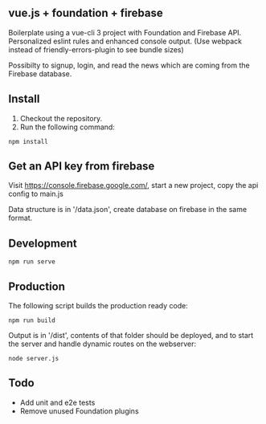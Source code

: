 ## vue.js + foundation + firebase

Boilerplate using a vue-cli 3 project with Foundation and Firebase API.
Personalized eslint rules and enhanced console output. (Use webpack instead of friendly-errors-plugin to see bundle sizes)

Possibilty to signup, login, and read the news which are coming from the Firebase database.


## Install

 1. Checkout the repository.
 2. Run the following command:

 ```
 npm install
 ```

## Get an API key from firebase

Visit https://console.firebase.google.com/, start a new project, copy the api config to main.js

Data structure is in '/data.json', create database on firebase in the same format.

## Development

```
npm run serve
```

## Production

The following script builds the production ready code:

```
npm run build
```

Output is in '/dist', contents of that folder should be deployed, and to start the server and handle dynamic routes on the webserver:

```
node server.js
```

## Todo
 * Add unit and e2e tests
 * Remove unused Foundation plugins